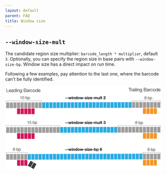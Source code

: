 ```yaml
---
layout: default
parent: FAQ
title: Window size
---
```


## `--window-size-mult`
The candidate region size multiplier: `barcode_length * multiplier`, default `3`.
Optionally, you can specify the region size in base pairs with `--window-size-bp`.
Window size has a direct impact on run time.

Following a few examples, pay attention to the last one, where the barcode
can't be fully identified.

<img src="../img/windowsize.png" width="800px">
